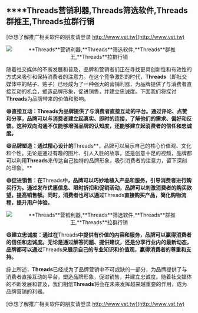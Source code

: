 ## ****Threads**营销利器,**Threads**筛选软件,**Threads**群推王,**Threads**拉群行销**

[😍想了解推广相关软件的朋友请登录 http://www.vst.tw](http://www.vst.tw)

 <center><img src="https://vst.tw/MP4/tuiguang/png/0.png" alt="**Threads**营销利器,**Threads**筛选软件,**Threads**群推王,**Threads**拉群行销"></center>

随着社交媒体的不断发展和普及，品牌和营销者们正在寻找更具创新性和有效性的方式来吸引和保持消费者的注意力。在这个竞争激烈的时代，**Threads**（即社交媒体中的帖子、贴子）已经成为了一种强大的营销利器，为品牌提供了与消费者直接互动的机会，塑造品牌形象，促进销售，并建立忠诚度。下面我们将探讨**Threads**为品牌带来的价值和影响。

**😄直接互动：**Threads**为品牌提供了与消费者直接互动的平台。通过评论、点赞和分享，品牌可以与消费者建立起真实、即时的连接，了解他们的需求、偏好和反馈。这种双向沟通不仅能够增强品牌的认知度，还能够建立起消费者的信任和忠诚度。**

**😄品牌塑造：通过精心设计的**Threads**，品牌可以展示自己的核心价值观、文化和个性。无论是通过有趣的图片、引人入胜的故事，还是创意十足的视频，品牌都可以利用**Threads**来传达自己独特的品牌形象，吸引消费者的注意力，留下深刻的印象。**

**😄促进销售：在**Threads**中，品牌可以巧妙地植入产品和服务，引导消费者进行购买行为。通过发布优惠信息、限时折扣和促销活动，品牌可以刺激消费者的购买欲望，提高销售额。同时，消费者也可以通过**Threads**直接购买产品，简化购物流程，提升用户体验。**

 <center><img src="https://vst.tw/MP4/tuiguang/png/3.png" alt="**Threads**营销利器,**Threads**筛选软件,**Threads**群推王,**Threads**拉群行销"></center>

**😄建立忠诚度：通过在**Threads**中提供有价值的内容和服务，品牌可以赢得消费者的信任和忠诚度。无论是通过解答问题、提供建议，还是分享行业内的最新动态，品牌都可以通过**Threads**来展示自己的专业知识和价值观，赢得消费者的尊重和支持。**

综上所述，**Threads**已经成为了品牌营销中不可或缺的一部分，为品牌提供了与消费者直接互动的平台，塑造品牌形象，促进销售，并建立忠诚度。随着社交媒体的不断发展和普及，我们相信**Threads**将会在未来发挥越来越重要的作用，成为品牌营销的利器。

[😍想了解推广相关软件的朋友请登录 http://www.vst.tw](http://www.vst.tw)




